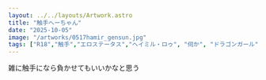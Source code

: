 ```yaml
---
layout: ../../layouts/Artwork.astro
title: "触手へーちゃん"
date: "2025-10-05"
image: "/artworks/0517hamir_gensun.jpg"
tags: ["R18","触手","エロステータス","ヘイミル・ロゥ", "伺か", "ドラゴンガール", "うちのこ", "つの"]
---
```


雑に触手になら負かせてもいいかなと思う